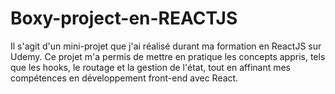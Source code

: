 # Boxy-project-en-REACTJS
Il s'agit d'un mini-projet que j'ai réalisé durant ma formation en ReactJS sur Udemy. Ce projet m'a permis de mettre en pratique les concepts appris, tels que les hooks, le routage et la gestion de l'état, tout en affinant mes compétences en développement front-end avec React.
